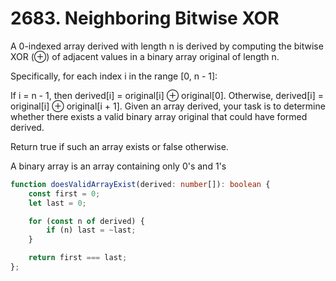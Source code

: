 # 2683. Neighboring Bitwise XOR

A 0-indexed array derived with length n is derived by computing the bitwise XOR (⊕) of adjacent values in a binary array original of length n.

Specifically, for each index i in the range [0, n - 1]:

If i = n - 1, then derived[i] = original[i] ⊕ original[0].
Otherwise, derived[i] = original[i] ⊕ original[i + 1].
Given an array derived, your task is to determine whether there exists a valid binary array original that could have formed derived.

Return true if such an array exists or false otherwise.

A binary array is an array containing only 0's and 1's

```ts
function doesValidArrayExist(derived: number[]): boolean {
    const first = 0;
    let last = 0;

    for (const n of derived) {
        if (n) last = ~last;
    }

    return first === last;
};
```
